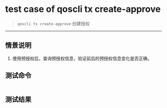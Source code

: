 # test case of qoscli tx create-approve 

> `qoscli tx create-approve` 创建授权

---

## 情景说明

1. 使用预授权后，查询预授权信息，验证前后的预授权信息变化是否正确。

## 测试命令

```bash

```

## 测试结果

```bash

```
